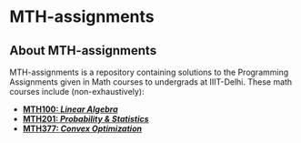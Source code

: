 # MTH-assignments

## About MTH-assignments

MTH-assignments is a repository containing solutions to the Programming Assignments given in Math courses to undergrads at IIIT-Delhi.
These math courses include (non-exhaustively):

- **[MTH100: *Linear Algebra*](https://github.com/divyajeettt/MTH-assignments/tree/main/MTH100)**
- **[MTH201: *Probability & Statistics*](https://github.com/divyajeettt/MTH-assignments/tree/main/MTH201)**
- **[MTH377: *Convex Optimization*](https://github.com/divyajeettt/MTH-assignments/tree/main/MTH377)**
